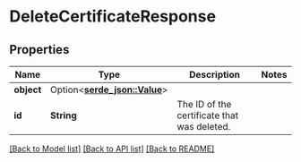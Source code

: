 # DeleteCertificateResponse

## Properties

Name | Type | Description | Notes
------------ | ------------- | ------------- | -------------
**object** | Option<[**serde_json::Value**](.md)> |  | 
**id** | **String** | The ID of the certificate that was deleted. | 

[[Back to Model list]](../README.md#documentation-for-models) [[Back to API list]](../README.md#documentation-for-api-endpoints) [[Back to README]](../README.md)


